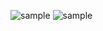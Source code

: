 ![sample](https://uploads-ssl.webflow.com/603c87adb15be3cb0b3ed9b5/60f95161b382b3c00f3b3057_80_cat_box_ol.png)
![sample](https://uploads-ssl.webflow.com/603c87adb15be3cb0b3ed9b5/60f95161b382b3c00f3b3057_80_cat_box_ol.png)

